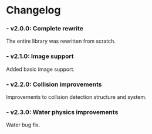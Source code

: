 # Changelog
### - v2.0.0: Complete rewrite
The entire library was rewritten from scratch.

### - v2.1.0: Image support
Added basic image support.

### - v2.2.0: Collision improvements
Improvements to collision detection structure and system.

### - v2.3.0: Water physics improvements
Water bug fix.
